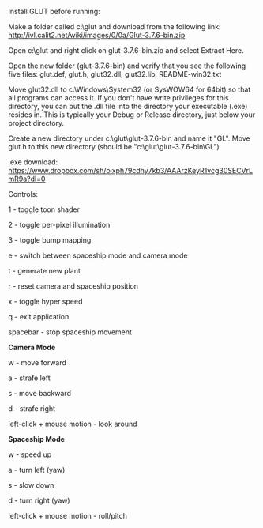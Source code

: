 Install GLUT before running:

Make a folder called c:\glut and download from the following link: http://ivl.calit2.net/wiki/images/0/0a/Glut-3.7.6-bin.zip

Open c:\glut and right click on glut-3.7.6-bin.zip and select Extract Here.

Open the new folder (glut-3.7.6-bin) and verify that you see the following five files: glut.def, glut.h, glut32.dll, glut32.lib, README-win32.txt

Move glut32.dll to c:\Windows\System32 (or SysWOW64 for 64bit) so that all programs can access it. If you don't have write privileges for this directory, you can put the .dll file into the directory your executable (.exe) resides in. This is typically your Debug or Release directory, just below your project directory.

Create a new directory under c:\glut\glut-3.7.6-bin and name it "GL". Move glut.h to this new directory (should be "c:\glut\glut-3.7.6-bin\GL").

.exe download: https://www.dropbox.com/sh/oixph79cdhy7kb3/AAArzKeyR1vcg30SECVrLmR9a?dl=0

Controls:

1 - toggle toon shader

2 - toggle per-pixel illumination

3 - toggle bump mapping

e - switch between spaceship mode and camera mode

t - generate new plant

r - reset camera and spaceship position

x - toggle hyper speed

q - exit application

spacebar - stop spaceship movement

**Camera Mode**

w - move forward

a - strafe left

s - move backward

d - strafe right

left-click + mouse motion - look around

**Spaceship Mode**

w - speed up

a - turn left (yaw)

s - slow down

d - turn right (yaw)

left-click + mouse motion - roll/pitch
